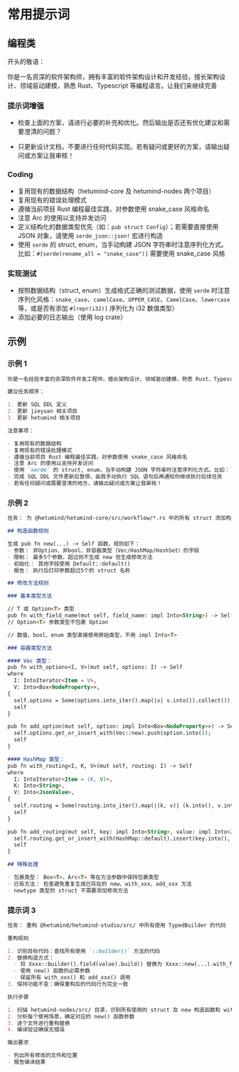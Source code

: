 # 常用提示词

## 编程类

开头的敬语：

你是一名资深的软件架构师，拥有丰富的软件架构设计和开发经验，擅长架构设计、领域驱动建模，熟悉 Rust、Typescript
等编程语言。让我们来继续完善

### 提示词增强

- 检查上面的方案，请进行必要的补充和优化。然后输出是否还有优化建议和需要澄清的问题？

- 只更新设计文档，不要进行任何代码实现。若有疑问或更好的方案，请输出疑问或方案让我审核！

### Coding

- 复用现有的数据结构（hetumind-core 及 hetumind-nodes 两个项目）
- 复用现有的错误处理模式
- 遵循当前项目 Rust 编程最佳实践，对参数使用 snake_case 风格命名
- 注意 Arc 的使用以支持并发访问
- 定义结构化的数据类型优先（如：`pub struct Config`）；若需要直接使用 JSON 对象，请使用 `serde_json::json!` 宏进行构造
- 使用 `serde` 的 struct, enum，当手动构建 JSON 字符串时注意序列化方式。比如：`#[serde(rename_all = "snake_case")]` 需要使用 snake_case 风格

### 实现测试

- 按照数据结构（struct, enum）生成格式正确的测试数据，使用 `serde` 时注意序列化风格：`snake_case`、`camelCase`、`UPPER_CASE`、`CamelCase`、`lowercase` 等，或是否有添加 `#[repr(i32)]` 序列化为 i32 数值类型）
- 添加必要的日志输出（使用 log crate）

## 示例

### 示例 1

```markdown
你是一名经验丰富的资深软件开发工程师，擅长架构设计、领域驱动建模，熟悉 Rust、Typescript 等编程语言。仔细阅读 @documents/oauth.md 文档设计，规划任务实现方案目标，完成相关编码工作。

建议任务顺序：

1. 更新 SQL DDL 定义
2. 更新 jieyuan 相关项目
3. 更新 hetumind 相关项目

注意事项：

- 复用现有的数据结构
- 复用现有的错误处理模式
- 遵循当前项目 Rust 编程最佳实践，对参数使用 snake_case 风格命名
- 注意 Arc 的使用以支持并发访问
- 使用 `serde` 的 struct, enum，当手动构建 JSON 字符串时注意序列化方式。比如：`#[serde(rename_all = "snake_case")]` 需要使用 snake_case 风格
- 完成 SQL DDL 文件更新后暂停，由我手动执行 SQL 语句后再通知你继续执行后续任务
- 若有任何疑问或需要澄清的地方，请输出疑问或方案让我审核！
```

### 示例 2

```markdown
任务： 为 @hetumind/hetumind-core/src/workflow/*.rs 中的所有 struct 添加构造函数和修改方法

## 构造函数规则

生成 pub fn new(...) -> Self 函数，规则如下：
- 参数： 非Option、非bool、非容器类型（Vec/HashMap/HashSet）的字段
- 限制： 最多5个参数，超过则不生成 new 但生成修改方法
- 初始化： 其他字段使用 Default::default()
- 报告： 执行后打印参数超过5个的 struct 名称

## 修改方法规则

### 基本类型方法

// T 或 Option<T> 类型
pub fn with_field_name(mut self, field_name: impl Into<String>) -> Self
// Option<T> 参数类型不包裹 Option

// 数值、bool、enum 类型直接使用原始类型，不用 impl Into<T>

### 容器类型方法

#### Vec 类型：
pub fn with_options<I, V>(mut self, options: I) -> Self
where
  I: IntoIterator<Item = V>,
  V: Into<Box<NodeProperty>>,
{
  self.options = Some(options.into_iter().map(|v| v.into()).collect());
  self
}

pub fn add_option(mut self, option: impl Into<Box<NodeProperty>>) -> Self {
  self.options.get_or_insert_with(Vec::new).push(option.into());
  self
}

#### HashMap 类型：
pub fn with_routing<I, K, V>(mut self, routing: I) -> Self
where
  I: IntoIterator<Item = (K, V)>,
  K: Into<String>,
  V: Into<JsonValue>,
{
  self.routing = Some(routing.into_iter().map(|(k, v)| (k.into(), v.into())).collect());
  self
}

pub fn add_routing(mut self, key: impl Into<String>, value: impl Into<JsonValue>) -> Self {
  self.routing.get_or_insert_with(HashMap::default).insert(key.into(), value.into());
  self
}

## 特殊处理

- 包裹类型： Box<T>、Arc<T> 等在方法参数中保持包裹类型
- 已有方法： 检查避免重复生成已存在的 new、with_xxx、add_xxx 方法
- newtype 类型的 struct 不需要添加修改方法
```

### 提示词 3

```markdown
任务： 重构 @hetumind/hetumind-studio/src/ 中所有使用 TypedBuilder 的代码

重构规则

1. 识别目标代码：查找所有使用 `::builder()` 方法的代码
2. 替换构造方式：
  - 将 Xxxx::builder().field(value).build() 替换为 Xxxx::new(...).with_field(value)
  - 使用 new() 函数的必需参数
  - 保留所有 with_xxx() 和 add_xxx() 调用
3. 保持功能不变：确保重构后的代码行为完全一致

执行步骤

1. 扫描 hetumind-nodes/src/ 目录，识别所有使用的 struct 及 new 构造函数和 with_xxx, add_xxx 修改函数
2. 分析每个使用场景，确定对应的 new() 函数参数
3. 逐个文件进行重构替换
4. 编译验证确保无错误

输出要求

- 列出所有修改的文件和位置
- 报告编译结果
```
